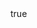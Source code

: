 ---
info:
  name: F-111E AARDVARK
  image: /img/aircraft/bomber/usa/4_f-111e_aardvark.png
  class: Бомбардировщик
  country: США
  cost: 130
  year: 1967

body:
  hp: 10
  armor_front: 0
  armor_side: 0
  armor_rear: 0
  armor_top: 0
  ecm: 30
  stealth: Плохо
  air_detection: Хорошо
  speed: 1000
  turn_radius: 400
  fuel: 6500
  tot: 195

bomb:
  name: M117
  attr_fg: true
  ammo: 12
  range_ground: 3500
  accuracy: 15
  he_power: 12
  suppression: 600
  rate_of_fire: 100
---